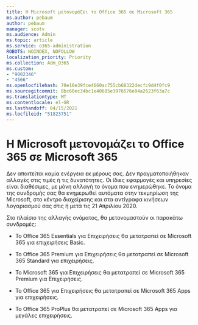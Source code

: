 ```yaml
---
title: Η Microsoft μετονομάζει το Office 365 σε Microsoft 365
ms.author: pebaum
author: pebaum
manager: scotv
ms.audience: Admin
ms.topic: article
ms.service: o365-administration
ROBOTS: NOINDEX, NOFOLLOW
localization_priority: Priority
ms.collection: Adm_O365
ms.custom:
- "9002346"
- "4566"
ms.openlocfilehash: 70e10e39fce4660ac755cb68322decfc9d4f0fc9
ms.sourcegitcommit: 8bc60ec34bc1e40685e3976576e04a2623f63a7c
ms.translationtype: MT
ms.contentlocale: el-GR
ms.lasthandoff: 04/15/2021
ms.locfileid: "51823751"
---
```

# <a name="microsoft-is-renaming-office-365-to-microsoft-365"></a>Η Microsoft μετονομάζει το Office 365 σε Microsoft 365

Δεν απαιτείται καμία ενέργεια εκ μέρους σας. Δεν πραγματοποιήθηκαν αλλαγές στις τιμές ή τις δυνατότητες. Οι ίδιες εφαρμογές και υπηρεσίες είναι διαθέσιμες, με μόνη αλλαγή το όνομα που ενημερώθηκε. Το όνομα της συνδρομής σας θα ενημερωθεί αυτόματα στην τεκμηρίωση της Microsoft, στο κέντρο διαχείρισης και στα αντίγραφα κινήσεων λογαριασμού σας στις ή μετά τις 21 Απριλίου 2020.

Στο πλαίσιο της αλλαγής ονόματος, θα μετονομαστούν οι παρακάτω συνδρομές:

- Το Office 365 Essentials για Επιχειρήσεις θα μετατραπεί σε Microsoft 365 για επιχειρήσεις Basic.

- Το Office 365 Premium για Επιχειρήσεις θα μετατραπεί σε Microsoft 365 Standard για επιχειρήσεις.

- Το Microsoft 365 για Επιχειρήσεις θα μετατραπεί σε Microsoft 365 Premium για Επιχειρήσεις.

- Το Office 365 για Επιχειρήσεις θα μετατραπεί σε Microsoft 365 Apps για επιχειρήσεις.

- Το Office 365 ProPlus θα μετατραπεί σε Microsoft 365 Apps για μεγάλες επιχειρήσεις.
